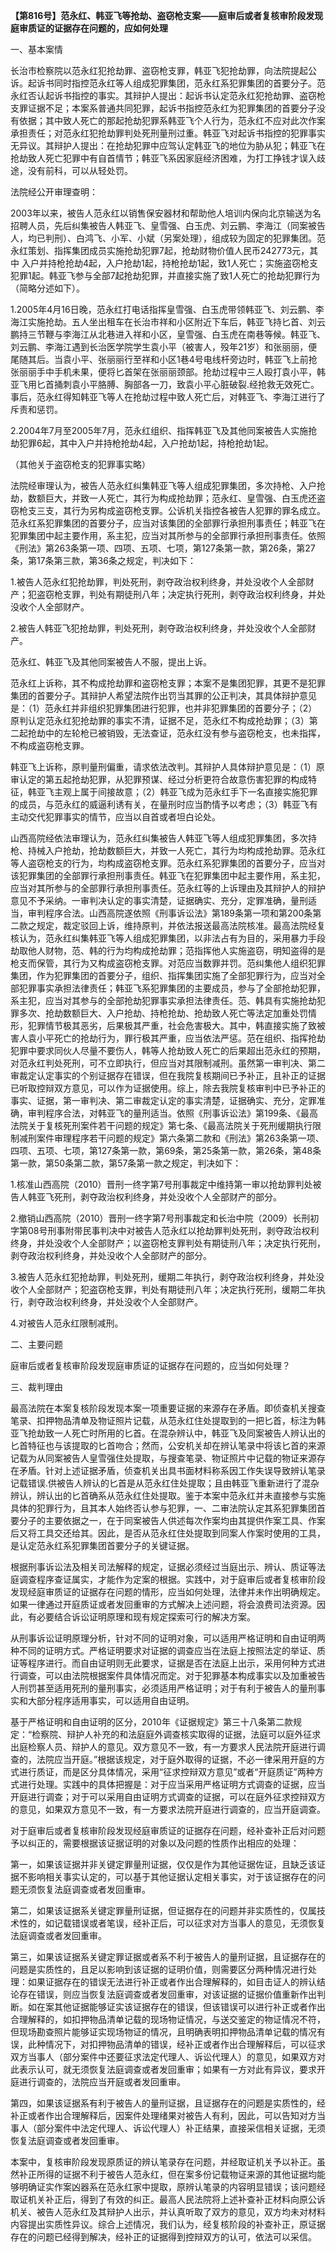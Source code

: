 **【第816号】范永红、韩亚飞等抢劫、盗窃枪支案——庭审后或者复核审阶段发现庭审质证的证据存在问题的，应如何处理**

一、基本案情

长治市检察院以范永红犯抢劫罪、盗窃枪支罪，韩亚飞犯抢劫罪，向法院提起公诉。起诉书同时指控范永红等人组成犯罪集团，范永红系犯罪集团的首要分子。范永红否认起诉书指控的事实。其辩护人提出：起诉书认定范永红犯抢劫罪、盗窃枪支罪证据不足；本案系普通共同犯罪，起诉书指控范永红为犯罪集团的首要分子没有依据；其中致人死亡的那起抢劫犯罪系韩亚飞个人行为，范永红不应对此次作案承担责任；对范永红犯抢劫罪判处死刑量刑过重。韩亚飞对起诉书指控的犯罪事实无异议。其辩护人提出：在抢劫犯罪中应驾认定韩亚飞的地位为胁从犯；韩亚飞在抢劫致人死亡犯罪中有自首情节；韩亚飞系因家庭经济困难，为打工挣钱才误入歧途，没有前科，可以从轻处罚。

法院经公开审理查明：

2003年以来，被告人范永红以销售保安器材和帮助他人培训内保向北京输送为名招聘人员，先后纠集被告人韩亚飞、皇雪强、白玉虎、刘云鹏、李海江（同案被告人，均已判刑）、白鸿飞、小军、小斌（另案处理），组成较为固定的犯罪集团。范永红策划、指挥集团成员实施抢劫犯罪7起，抢劫财物价值人民币242773元，其中 入户并持枪抢劫4起，入户抢劫1起，持枪抢劫1起，致1人死亡；实施盗窃枪支犯罪1起。韩亚飞参与全部7起抢劫犯罪，并直接实施了致1人死亡的抢劫犯罪行为（简略分述如下）。

1.2005年4月16日晚，范永红打电话指挥皇雪强、白玉虎带领韩亚飞、刘云鹏、李海江实施抢劫。五人坐出租车在长治市祥和小区附近下车后，韩亚飞持匕首、刘云鹏持三节鞭与李海江从北巷进入祥和小区，皇雪强、白玉虎在南巷等候。韩亚飞、刘云鹏、李海江遇到长治医学院学生袁小平（被害人，殁年21岁）和张丽丽，便尾随其后。当袁小平、张丽丽行至祥和小区1巷4号电线杆旁边时，韩亚飞上前抢张丽丽手中手机未果，便将匕首架在张丽丽颈部。抢劫过程中三人殴打袁小平，韩亚飞用匕首捅刺袁小平胳膊、胸部各一刀，致袁小平心脏破裂.经抢救无效死亡。事后，范永红得知韩亚飞等人在抢劫过程中致人死亡后，对韩亚飞、李海江进行了斥责和惩罚。

2.2004年7月至2005年7月，范永红组织、指挥韩亚飞及其他同案被告人实施抢劫犯罪6起，其中入户并持枪抢劫4起，入户抢劫1起，持枪抢劫1起。

（其他关于盗窃枪支的犯罪事实略）

法院经审理认为，被告人范永红纠集韩亚飞等人组成犯罪集团，多次持枪、入户抢劫，数额巨大，并致一人死亡，其行为构成抢劫罪；范永红、皇雪强、白玉虎还盗窃枪支三支，其行为另构成盗窃枪支罪。公诉机关指控各被告人犯罪的罪名成立。范永红系犯罪集团的首要分子，应当对该集团的全部罪行承担刑事责任；韩亚飞在犯罪集团中起主要作用，系主犯，应当对其所参与的全部罪行承担刑事责任。依照《刑法》第263条第一项、四项、五项、七项，第127条第一款，第26条，第27条，第17条第三款，第36条之规定，判决如下：

1.被告人范永红犯抢劫罪，判处死刑，剥夺政治权利终身，并处没收个人全部财产；犯盗窃枪支罪，判处有期徒刑八年；决定执行死刑，剥夺政治权利终身，并处没收个人全部财产。

2.被告人韩亚飞犯抢劫罪，判处死刑，剥夺政治权利终身，并处没收个人全部财产。

范永红、韩亚飞及其他同案被告人不服，提出上诉。

范永红上诉称，其不构成抢劫罪和盗窃枪支罪；本案不是集团犯罪，其更不是犯罪集团的首要分子。其辩护人希望法院作出罚当其罪的公正判决，其具体辩护意见是：（1）范永红并非组织犯罪集团进行犯罪，也并非犯罪集团的首要分子；（2）原判认定范永红犯抢劫罪的事实不清，证据不足，范永红不构成抢劫罪；（3）第二起抢劫中的左轮枪已被销毁，无法查证，范永红没有参与盗窃枪支，也未指挥，不构成盗窃枪支罪。

韩亚飞上诉称，原判量刑偏重，请求依法改判。其辩护人具体辩护意见是：（1）原审认定的第五起抢劫犯罪，从犯罪预谋、经过分析更符合故意伤害犯罪的构成特征，韩亚飞主观上属于间接故意；（2）韩亚飞成为范永红手下一名直接实施犯罪的成员，与范永红的威逼利诱有关，在量刑时应当酌情予以考虑；（3）韩亚飞有主动交代犯罪事实的情节，应当以自首或者坦白论处。

山西高院经依法审理认为，范永红纠集被告人韩亚飞等人组成犯罪集团，多次持枪、持械入户抢劫，抢劫数额巨大，并致一人死亡，其行为均构成抢劫罪。范永红等人盗窃枪支的行为，均构成盗窃枪支罪。范永红系犯罪集团的首要分子，应当对该犯罪集团的全部罪行承担刑事责任。韩亚飞在犯罪集团中起主要作用，系主犯，应当对其所参与的全部罪行承担刑事责任。范永红等的上诉理由及其辩护人的辩护意见不予采纳。一审判决认定的事实清楚，证据确实、充分，定罪准确，量刑适当，审判程序合法。山西高院遂依照《刑事诉讼法》第189条第一项和第200条第二款之规定，裁定驳回上诉，维持原判，并依法报送最高法院核准。最高法院经复核认为，范永红纠集韩亚飞等人组成犯罪集团，以非法占有为目的，采用暴力手段劫取他人财物，范、韩的行为均构成抢劫罪；范指挥他人实施盗窃，明知盗得的是枪支而保管，其行为又构成盗窃枪支罪。对范应当数罪并罚。范纠集他人组织犯罪集团，作为犯罪集团的首要分子，组织、指挥集团实施了全部犯罪行为，应当对全部犯罪事实承担法律责任；韩亚飞系犯罪集团的主要成员，参与了全部抢劫犯罪，系主犯，应当对其参与的全部抢劫犯罪事实承担法律责任。范、韩具有实施抢劫犯罪多次、抢劫数额巨大、入户抢劫、持枪抢劫、抢劫致人死亡等法定加重处罚情形，犯罪情节极其恶劣，后果极其严重，社会危害极大。其中，韩直接实施了致被害人袁小平死亡的抢劫行为，罪行极其严重，应当依法严惩。范在组织、指挥抢劫犯罪中要求同伙人尽量不要伤人，韩等人抢劫致人死亡的后果超出范永红的预期，对范永红判处死刑，可不立即执行，但应当对其限制减刑。虽然第一审判决、第二审裁定认定事实的个别证据存在错误，但在我院复核期间已予补正，且补正的证据已听取控辩双方意见，可以作为证据使用。综上，除去我院复核审判中已予补正的事实、证据，第一审判决、第二审裁定认定的事实清楚，证据确实、充分，定罪准确，审判程序合法，对韩亚飞的量刑适当。依照《刑事诉讼法》第199条、《最高法院关于复核死刑案件若干问题的规定》第七条、《最高法院关于死刑缓期执行限制减刑案件审理程序若干问题的规定》第六条第二款和《刑法》第263条第一项、四项、五项、七项，第127条第一款，第69条，第25条第一款，第26条，第48条第一款，第50条第二款，第57条第一款之规定，判决如下：

1.核准山西高院（2010）晋刑一终字第7号刑事裁定中维持第一审以抢劫罪判处被告人韩亚飞死刑，剥夺政治权利终身，并处没收个人全部财产的部分。

2.撤销山西高院（2010）晋刑一终字第7号刑事裁定和长治中院（2009）长刑初字第08号刑事附带民事判决中对被告人范永红以抢劫罪判处死刑，剥夺政治权利终身，并处没收个人全部财产；以盗窃枪支罪判处有期徒刑八年；决定执行死刑，剥夺政治权利终身，并处没收个人全部财产的部分。

3.被告人范永红犯抢劫罪，判处死刑，缓期二年执行，剥夺政治权利终身，并处没收个人全部财产；犯盗窃枪支罪，判处有期徒刑八年；决定执行死刑，缓期二年执行，剥夺政治权利终身，并处没收个人全部财产。

4.对被告人范永红限制减刑。

二、主要问题

庭审后或者复核审阶段发现庭审质证的证据存在问题的，应当如何处理？

三、裁判理由

最高法院在本案复核阶段发现本案一项重要证据的来源存在矛盾。即侦查机关搜查笔录、扣押物品清单及物证照片记载，从范永红住处提取到的一把匕首，标注为韩亚飞抢劫致一人死亡时所用的匕首。在混杂辨认中，韩亚飞及同案被告人辨认出的匕首特征也与该提取的匕首吻合；然而，公安机关却在辨认笔录中将该匕首的来源记载为从同案被告人皇雪强住处提取，与搜查笔录、物证照片中记载的物证来源存在矛盾。针对上述证据矛盾，侦查机关出具书面材料称系因工作失误导致辨认笔录记载错误.供被告人辨认的匕首是从范永红住处提取；且由韩亚飞重新进行了混杂辨认，辨认出的匕首确系从范永红住处提取。鉴于本案中范永红并未直接参与实施具体的犯罪行为，且其本人始终否认参与犯罪，一、二审法院认定其系犯罪集团首要分子的主要依据之一，在于同案被告人供述每次作案均由其提供作案工具、作案后又将工具交还给其。因此，是否从范永红住处提取到同案人作案时使用的工具，是认定范永红系犯罪集团首要分子的关键证据。

根据刑事诉讼法及相关司法解释的规定，证据必须经过当庭出示、辨认、质证等法庭调查程序查证属实，才能作为定案的根据。实践中，对于庭审后或者复核审阶段发现经庭审质证的证据存在问题的情形，应当如何处理，法律并未作出明确规定。如果一律通过开庭质证或者发回重审的方式解决上述问题，将会浪费司法资源。因此，有必要结合诉讼证明原理和现有规定探索可行的解决方案。

从刑事诉讼证明原理分析，针对不同的证明对象，可以适用严格证明和自由证明两种不同的证明方式。严格证明要求对证据的调查应当在法庭上按照法定的举证、质证等程序进行。而自由证明则无此要求，证据是否在法庭上出示，采用何种方式进行调查，可以由法院根据案件具体情况而定。对于犯罪基本构成事实以及加重被告人刑罚甚至适用死刑的量刑事实，必须适用严格证明；对于有利于被告人的量刑事实和大部分程序适用事实，可以适用自由证明。

基于严格证明和自由证明的区分，2010年《证据规定》第三十八条第二款规定：“检察院、辩护人补充的和法庭庭外调查核实取得的证据，法庭可以庭外征求出庭检察人员、辩护人的意见。双方意见不一致，有一方要求人民法院开庭进行调查的，法院应当开庭。”根据该规定，对于庭外取得的证据，不必一律采用开庭的方式进行质证，而是区分具体情况，采用“征求控辩双方意见”或者“开庭质证”两种方式进行处理。实践中的具体把握是：对于应当采用严格证明方式调查的证据，应当开庭进行调查；对于可以采用自由证明方式调查的证据，可以在庭外征求控辩双方的意见，如果双方意见不一致，有一方要求法院开庭进行调查的，应当开庭调查。

对于庭审后或者复核审阶段发现经庭审质证的证据存在问题，经补查补正后对问题予以纠正的，需要根据该证据证明的对象以及问题的性质作出相应的处理：

第一，如果该证据并非关键定罪量刑证据，仅仅是作为其他证据佐证，且缺乏该证据不影响相关事实认定的，可以基于其他证据认定相关事实，对于该证据存在的问题无须恢复法庭调查或者发回重审。

第二，如果该证据系关键定罪量刑证据，但证据存在的问题并非实质性的，仅属技术性的，如记载错误或者笔误，经补正后，可以征求对方当事人的意见，无须恢复法庭调查或者发回重审。

第三，如果该证据系关键定罪证据或者系不利于被告人的量刑证据，且证据存在的问题是实质性的，且足以影响到该证据的证明价值，则需要区分两种情况进行处理：如果证据存在的错误无法进行补正或者作出合理解释的，如目击证人的辨认结论存在错误，则应当恢复法庭调查或者发回重审，对该证据的证据价值重新作出判断。如在案其他证据能够证实该证据存在的错误，但该错误可以进行补正或者作出合理解释的，如扣押物品清单记载的现场物证情况，与送交鉴定的物证情况不符，但现场勘查照片能够证实现场物证的情况，且明确表明扣押物品清单记载的情况有误，此种情况下，对扣押物品清单的错误，经补正或者作出合理解释后，可以征求双方当事人（部分案件中还要征求法定代理人、诉讼代理人）的意见，如果双方对此表示认可，就无须恢复法庭调查或者发回重审；如果有一方对此有异议，要求开庭进行调查的，法院应当开庭或者发回重审。

第四，如果该证据系有利于被告人的量刑证据，且证据存在的问题是实质性的，经补正或者作出合理解释后，因案件处理绪果对被告人有利，因此，可以告知对方当事人（部分案件中法定代理人、诉讼代理人）补正结果，直接采信相关证据，无须恢复法庭调查或者发回重审。

本案中，复核审阶段发现原质证的辨认笔录存在问题，并经取证机关予以补正。虽然补正所得的证据不利于被告人范永红，但在案多份记载物证来源的其他证据均能够明确证实作案凶器系在范永红家中提取，原辨认笔录的内容明显错误；该问题经取证机关补正后，得到了有效的纠正。最高人民法院将上述补查补正材料向原公诉机关、被告人范永红及其辩护人出示，并认真听取了双方的意见，双方均未对材料内容提出实质性异议。综合上述情况，我们认为，经复核阶段的补查补正，原证据存在的问题已经得到解决，经补正的证据得到控辩双方的认可，依法可以采信。
